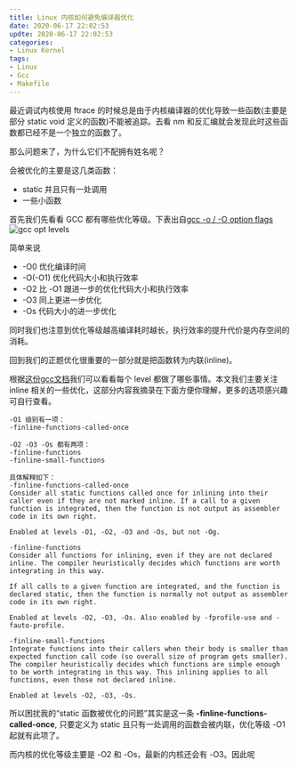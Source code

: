 ```yaml
---
title: Linux 内核如何避免编译器优化
date: 2020-06-17 22:02:53
updte: 2020-06-17 22:02:53
categories:
- Linux Kernel
tags:
- Linux
- Gcc
- Makefile
---
```


最近调试内核使用 ftrace 的时候总是由于内核编译器的优化导致一些函数(主要是部分 static void 定义的函数)不能被追踪。去看 nm 和反汇编就会发现此时这些函数都已经不是一个独立的函数了。

那么问题来了，为什么它们不配拥有姓名呢？


会被优化的主要是这几类函数：
- static 并且只有一处调用
- 一些小函数


<!--more-->

首先我们先看看 GCC 都有哪些优化等级。下表出自[gcc -o / -O option flags](https://www.rapidtables.com/code/linux/gcc/gcc-o.html)
![gcc opt levels](/post_images/post_images/2020-06-17-change-linux-gcc-optimalize-level/gcc-opt-level.jpg)

简单来说
- -O0 优化编译时间
- -O(-O1) 优化代码大小和执行效率
- -O2 比 -O1 跟进一步的优化代码大小和执行效率
- -O3 同上更进一步优化
- -Os 代码大小的进一步优化

同时我们也注意到优化等级越高编译耗时越长，执行效率的提升代价是内存空间的消耗。

回到我们的正题优化很重要的一部分就是把函数转为内联(inline)。

根据[这份gcc文档](https://gcc.gnu.org/onlinedocs/gcc/Optimize-Options.html)我们可以看看每个 level 都做了哪些事情。本文我们主要关注
inline 相关的一些优化，这部分内容我摘录在下面方便你理解，更多的选项感兴趣可自行查看。
```
-O1 级别有一项：
-finline-functions-called-once

-O2 -O3 -Os 都有两项：
-finline-functions 
-finline-small-functions

具体解释如下：
-finline-functions-called-once
Consider all static functions called once for inlining into their caller even if they are not marked inline. If a call to a given function is integrated, then the function is not output as assembler code in its own right.

Enabled at levels -O1, -O2, -O3 and -Os, but not -Og.

-finline-functions
Consider all functions for inlining, even if they are not declared inline. The compiler heuristically decides which functions are worth integrating in this way.

If all calls to a given function are integrated, and the function is declared static, then the function is normally not output as assembler code in its own right.

Enabled at levels -O2, -O3, -Os. Also enabled by -fprofile-use and -fauto-profile.

-finline-small-functions
Integrate functions into their callers when their body is smaller than expected function call code (so overall size of program gets smaller). The compiler heuristically decides which functions are simple enough to be worth integrating in this way. This inlining applies to all functions, even those not declared inline.

Enabled at levels -O2, -O3, -Os. 

```
所以困扰我的“static 函数被优化的问题”其实是这一条 **-finline-functions-called-once**, 只要定义为 static 且只有一处调用的函数会被内联，优化等级 -O1 起就有此项了。

而内核的优化等级主要是 -O2 和 -Os，最新的内核还会有 -O3。因此呢
